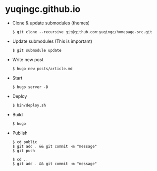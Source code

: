 # yuqingc.github.io

- Clone & update submodules (themes)

    ```
    $ git clone --recursive git@github.com:yuqingc/homepage-src.git
    ```

- Update submodules (This is important)

    ```
    $ git submodule update
    ```

- Write new post

    ```
    $ hugo new posts/article.md
    ```

- Start

    ```
    $ hugo server -D
    ```

- Deploy

    ```
    $ bin/deploy.sh
    ```
    
- Build

    ```
    $ hugo
    ```

- Publish

    ```
    $ cd public
    $ git add . && git commit -m "message"
    $ git push

    $ cd ..
    $ git add . && git commit -m "message"
    ```

